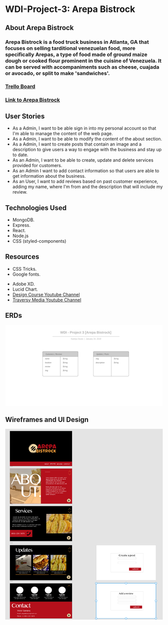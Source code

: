 # WDI-Project-3: Arepa Bistrock
## About Arepa Bistrock
### Arepa Bistrock is a food truck business in Atlanta, GA that focuses on selling tarditional venezuelan food, more specifically Arepas, a type of food made of ground maize dough or cooked flour prominent in the cuisine of Venezuela. It can be served with accompaniments such as cheese, cuajada or avocado, or split to make 'sandwiches'.


### [Trello Board](https://trello.com/b/LKGQdoVm/wdi-project-3)
### [Link to Arepa Bistrock](https://arepa-bistrock.herokuapp.com/) 

## User Stories
* As a Admin, I want to be able sign in into my personal account so that I'm able to manage the content of the web page.
* As a Admin, I want to be able to modify the content of the about section.
* As a Admin, I want to create posts that contain an image and a description to give users a way to engage with the business and stay up to date.
* As an Admin, I want to be able to create, update and delete services provided for customers.
* As an Admin I want to add contact information so that users are able to get information about the business.
* As an User, I want to add reviews based on past customer experience, adding my name, where I'm from and the description that will include my review.

## Technologies Used
* MongoDB.
* Express.
* React.
* Node.js
* CSS (styled-components)

## Resources
* CSS Tricks.
* Google fonts.
<!-- * Anime.js / Animate.css -->
* Adobe XD.
* Lucid Chart.
* [Design Course Youtube Channel](https://www.youtube.com/channel/UCVyRiMvfUNMA1UPlDPzG5Ow)
* [Traversy Media Youtube Channel](https://www.youtube.com/channel/UC29ju8bIPH5as8OGnQzwJyA)

## ERDs
![erd](./images/erd.png)
## Wireframes and UI Design
![wireframe and UI](./images/wireframe-design.png)